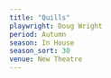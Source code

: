 ```yaml
---
title: "Quills"
playwright: Doug Wright
period: Autumn
season: In House
season_sort: 30
venue: New Theatre
---
```

